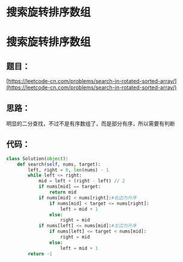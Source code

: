 # 搜索旋转排序数组



# 搜索旋转排序数组

## 题目：

[https://leetcode-cn.com/problems/search-in-rotated-sorted-array/](https://leetcode-cn.com/problems/search-in-rotated-sorted-array/)

## 思路：

明显的二分查找，不过不是有序数组了，而是部分有序，所以需要有判断

## 代码：

```python
class Solution(object):
    def search(self, nums, target):
        left, right = 0, len(nums) - 1
        while left <= right:
            mid = left + (right - left) // 2
            if nums[mid] == target:
                return mid
            if nums[mid] < nums[right]:#右边为升序
                if nums[mid] < target <= nums[right]:
                    left = mid + 1
                else:
                    right = mid 
            if nums[left] <= nums[mid]:#左边为升序
                if nums[left] <= target < nums[mid]:
                    right = mid 
                else:
                    left = mid + 1
        return -1
```
